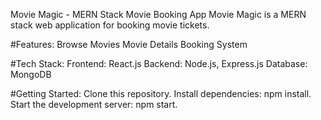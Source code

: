 Movie Magic - MERN Stack Movie Booking App
Movie Magic is a MERN stack web application for booking movie tickets.

#Features:
Browse Movies
Movie Details
Booking System

#Tech Stack:
Frontend: React.js
Backend: Node.js, Express.js
Database: MongoDB

#Getting Started:
Clone this repository.
Install dependencies: npm install.
Start the development server: npm start.
